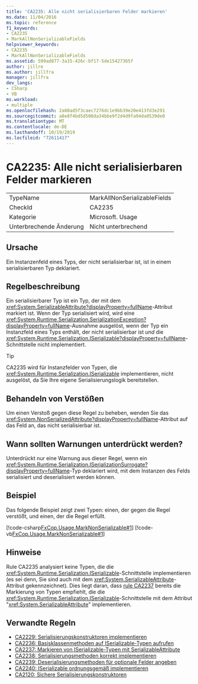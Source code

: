 ```yaml
---
title: 'CA2235: Alle nicht serialisierbaren Felder markieren'
ms.date: 11/04/2016
ms.topic: reference
f1_keywords:
- CA2235
- MarkAllNonSerializableFields
helpviewer_keywords:
- CA2235
- MarkAllNonSerializableFields
ms.assetid: 599ad877-3a15-426c-bf17-5de15427365f
author: jillre
ms.author: jillfra
manager: jillfra
dev_langs:
- CSharp
- VB
ms.workload:
- multiple
ms.openlocfilehash: 2a08ad5f3caec7276dc1e9bb39e20e413fd3e291
ms.sourcegitcommit: a8e8f4bd5d508da34bbe9f2d4d9fa94da0539de0
ms.translationtype: MT
ms.contentlocale: de-DE
ms.lasthandoff: 10/19/2019
ms.locfileid: "72611417"
---
```

# <a name="ca2235-mark-all-non-serializable-fields"></a>CA2235: Alle nicht serialisierbaren Felder markieren

|||
|-|-|
|TypeName|MarkAllNonSerializableFields|
|CheckId|CA2235|
|Kategorie|Microsoft. Usage|
|Unterbrechende Änderung|Nicht unterbrechend|

## <a name="cause"></a>Ursache

Ein Instanzenfeld eines Typs, der nicht serialisierbar ist, ist in einem serialisierbaren Typ deklariert.

## <a name="rule-description"></a>Regelbeschreibung

Ein serialisierbarer Typ ist ein Typ, der mit dem <xref:System.SerializableAttribute?displayProperty=fullName>-Attribut markiert ist. Wenn der Typ serialisiert wird, wird eine <xref:System.Runtime.Serialization.SerializationException?displayProperty=fullName>-Ausnahme ausgelöst, wenn der Typ ein Instanzfeld eines Typs enthält, der nicht serialisierbar ist *und* die <xref:System.Runtime.Serialization.ISerializable?displayProperty=fullName>-Schnittstelle nicht implementiert.

> [!TIP]
> CA2235 wird für Instanzfelder von Typen, die <xref:System.Runtime.Serialization.ISerializable> implementieren, nicht ausgelöst, da Sie Ihre eigene Serialisierungslogik bereitstellen.

## <a name="how-to-fix-violations"></a>Behandeln von Verstößen

Um einen Verstoß gegen diese Regel zu beheben, wenden Sie das <xref:System.NonSerializedAttribute?displayProperty=fullName>-Attribut auf das Feld an, das nicht serialisierbar ist.

## <a name="when-to-suppress-warnings"></a>Wann sollten Warnungen unterdrückt werden?

Unterdrückt nur eine Warnung aus dieser Regel, wenn ein <xref:System.Runtime.Serialization.ISerializationSurrogate?displayProperty=fullName>-Typ deklariert wird, mit dem Instanzen des Felds serialisiert und deserialisiert werden können.

## <a name="example"></a>Beispiel

Das folgende Beispiel zeigt zwei Typen: einen, der gegen die Regel verstößt, und einen, der die Regel erfüllt.

[!code-csharp[FxCop.Usage.MarkNonSerializable#1](../code-quality/codesnippet/CSharp/ca2235-mark-all-non-serializable-fields_1.cs)]
[!code-vb[FxCop.Usage.MarkNonSerializable#1](../code-quality/codesnippet/VisualBasic/ca2235-mark-all-non-serializable-fields_1.vb)]

## <a name="remarks"></a>Hinweise

Rule CA2235 analysiert keine Typen, die die <xref:System.Runtime.Serialization.ISerializable>-Schnittstelle implementieren (es sei denn, Sie sind auch mit dem <xref:System.SerializableAttribute>-Attribut gekennzeichnet). Dies liegt daran, dass [rule CA2237](../code-quality/ca2237.md) bereits die Markierung von Typen empfiehlt, die die <xref:System.Runtime.Serialization.ISerializable>-Schnittstelle mit dem Attribut "<xref:System.SerializableAttribute>" implementieren.

## <a name="related-rules"></a>Verwandte Regeln

- [CA2229: Serialisierungskonstruktoren implementieren](../code-quality/ca2229.md)
- [CA2236: Basisklassenmethoden auf ISerializable-Typen aufrufen](../code-quality/ca2236.md)
- [CA2237: Markieren von ISerializable-Typen mit SerializableAttribute](../code-quality/ca2237.md)
- [CA2238: Serialisierungsmethoden korrekt implementieren](../code-quality/ca2238.md)
- [CA2239: Deserialisierungsmethoden für optionale Felder angeben](../code-quality/ca2239.md)
- [CA2240: ISerializable ordnungsgemäß implementieren](../code-quality/ca2240.md)
- [CA2120: Sichere Serialisierungskonstruktoren](../code-quality/ca2120.md)
